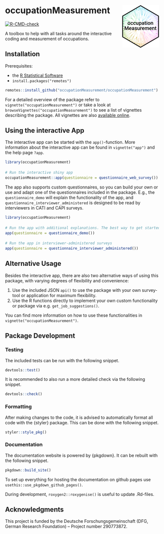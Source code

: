 # occupationMeasurement <img src="man/figures/logo.png" width="120" align="right" />

<!-- badges: start -->
[![R-CMD-check](https://github.com/occupationMeasurement/occupationMeasurement/actions/workflows/R-CMD-check.yaml/badge.svg)](https://github.com/occupationMeasurement/occupationMeasurement/actions/workflows/R-CMD-check.yaml)
<!-- badges: end -->

A toolbox to help with all tasks around the interactive coding and measurement of occupations.

## Installation

Prerequisites:

- the [R Statistical Software](https://www.r-project.org/)
- `install.packages("remotes")`

```r
remotes::install_github("occupationMeasurement/occupationMeasurement")
```

For a detailed overview of the package refer to `vignette("occupationMeasurement")` or take a look at `browseVignettes("occupationMeasurement")` to see a list of vignettes describing the package. All vignettes are also [available online](https://occupationmeasurement.github.io/occupationMeasurement/index.html).

## Using the interactive App

The interactive app can be started with the `app()`-function. 
More information about the interactive app can be found in `vignette("app")` and the help page `?app`.

```r
library(occupationMeasurement)

# Run the interactive shiny app
occupationMeasurement::app(questionnaire = questionnaire_web_survey())
```

The app also supports custom questionnaires, so you can build your own or use and adapt one of the questionnaires included in the package. E.g., the `questionnaire_demo` will explain the functionality of the app, and `questionnaire_interviewer_administered` is designed to be read by interviewers in CATI and CAPI surveys.

```r
library(occupationMeasurement)

# Run the app with additional explanations. The best way to get started.
app(questionnaire = questionnaire_demo())

# Run the app in interviewer-administered surveys
app(questionnaire = questionnaire_interviewer_administered())
```

## Alternative Usage

Besides the interactive app, there are also two alternative ways of using this package, with varying degrees of flexibility and convenience:

1. Use the included JSON `api()` to use the package with your own survey-tool or application for maximum flexibility.
2. Use the R functions directly to implement your own custom functionality or package via e.g. `get_job_suggestions()`.

You can find more information on how to use these functionalities in `vignette("occupationMeasurement")`.

## Package Development

### Testing

The included tests can be run with the following snippet.

```r
devtools::test()
```

It is recommended to also run a more detailed check via the following snippet.

```r
devtools::check()
```

### Formatting

After making changes to the code, it is advised to automatically format all code with the {styler} package. This can be done with the following snippet.

```r
styler::style_pkg()
```

### Documentation

The documentation website is powered by {pkgdown}. It can be rebuilt with the following snippet. 

```r
pkgdown::build_site()
```

To set up everything for hosting the documentation on github pages use `usethis::use_pkgdown_github_pages()`.

During development, `roxygen2::roxygenise()` is useful to update .Rd-files.

## Acknowledgments

This project is funded by the Deutsche Forschungsgemeinschaft (DFG, German
Research Foundation) – Project number 290773872.
